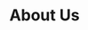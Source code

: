 ---
title: "About Us"
description: ""
image: "images/bg-about-us.jpg"
keywords: [""]
draft: false
layout: "about-us"

table_of_contents:
  - icon: "images/about-us/about-us.png"
    title: "About <br> **Us**"

  - icon: "images/about-us/customer.png"
    title: "Partners & <br> **Customers**"
    
  - icon: "images/about-us/testimonial.png"
    title: "Clients <br> **Testimonials**"
    
  - icon: "images/about-us/hands.png"
    title: "We Are <br> **Registered**"


about_us:
  enable: true
  title: "Who we **are**"
  image: "images/about-us/who-we-are.jpg"
  content: |
   We are a small but worldwide-recognized embedded firmware development consultancy that leverages years of industry experience to provide innovative solutions. We help hardware OEMs and ODMs to achieve their full potential, security, and reliability of delivered products through Dasharo open-source firmware distributions. Dasharo combines coreboot, EDKII (UEFI reference implementation), LinuxBoot, U-Boot, and other open-source firmware projects to provide clean and simple code, long-term maintenance, transparent validation, privacy-respecting implementation, liberty for the owners, and trustworthiness for all.

   We support the medical industry using Verified Boot and Secure Boot technologies for Real-Time Operating Systems and Embedded Linux. Hyper-scale cloud providers get our firmware design and security skills to secure their computing infrastructure. Trusted Computing and Trusted Execution Environment applications are used and developed by us every day. There is no embedded software, firmware, or close-to hardware related challenge we would not consider.

   Our activity on high-profile professional conferences (Platform Security Summit, FOSDEM, Xen Developers Summit, and others), organization and co-organization of various events (Qubes OS mini-summit, GRUB2 mini-summit, LPC System Boot and Security Microconference) position us as a recognized community member and leader in evangelizing the use of open-source solutions.

   Over the years, the community recognized us as coreboot licensed service providers, UEFI Adopters, LVFS Consultants, and Yocto Participants and accepted our membership in OpenPOWER Foundation.

   Our team consists of passionate engineers and developers from open source software, firmware, and hardware communities, frequent conference speakers, and people who love to tinker with bits. Every day we develop bleeding-edge low-level security solutions using top open-source frameworks.


    {{< button link="https://cloud.3mdeb.com/index.php/s/Q5Tjd5yFSqot4JJ" label="COMPANY PRESENTATION" class="btn btn-primary w-fit mt-5 d-block" >}}

our_team:
  enable: true
  title: "Leadership"
  team_members:
    - name: "Piotr <br> **Król**"
      designation: "CEO"
      image: "images/team/piotr.png"
      top_rank: true

    - name: "Ewa <br> **Król**"
      designation: "Vice President"
      image: "images/team/ewa.krol_.png"
      top_rank: true
      
    - name: "Maciej <br> **Pijanowski**"
      designation: "Engineering Manager"
      image: "images/team/maciej.pijanowski.png"
      
    - name: "Małgorzata <br> **Werecka-Styba**"
      designation: "Director of Finance and Administration"
      image: "images/team/małgorzata-styba-1.jpg"
      
    - name: "Michał <br> **Żygowski**"
      designation: "Firmware Engineer"
      image: "images/team/michał-Żygowski.png"
      
    - name: "Artur <br> **Raglis**"
      designation: "Project Manager"
      image: "images/team/artur.png"
      
    - name: "Rafał <br> **Kochanowski**"
      designation: "Senior Project Manager"
      image: "images/team/rafal.png"


partners_and_customers:
  enable: true
  title: "Partners & **Customers**"
  brands:
    - images/partners/lpn.png
    - images/partners/vitro.png
    - images/partners/libretrend.png
    - images/partners/portservice.png
    - images/partners/libretrend.png
    - images/partners/protectli.png
    - images/partners/insurgo.png
    - images/partners/volutica.png
    - images/partners/mezrit.png
    - images/partners/cmr.png
    - images/partners/operon.png
    - images/partners/apertus.png


client_testimonial:
  enable: true
  title: "Clients <br> **Testimonials**"
  testimonials:
    - "I simply join the words of latter a here and a warm welcome Piotr. (…) 3mdeb as licensed coreboot provider for PC Engines hardware this seems to take on a completely new quality. I am really impressed."
    - "Very rarely do I see such quality transparent collaboration and communication. (…) I’d like to say thank you, Piotr, for supporting PC Engines. I absolutely love these little APU devices. Firmware work tends to be underappreciated, but it’s hard work and I would like to thank you for your efforts."
    - "I continue to be impressed by 3mdeb's high-quality work on the PC Engines firmware (based on coreboot)! You can, with just a few commands, build a bit-for-bit equal firmware image on your own machine! Also they are responsive to GitHub issues and just got back to me to an almost-year old bug with a fix!"
    - "Please and thank you for the good job so far. Keep working please until all these requirements can be met. Look forward to hearing back"
    - "This company is a gem. If I had the resources, I would keep them all for our projects alone. Piotr and all his team at 3mdeb were simply won"
    - "I'm pleasantly surprised by the adequate and quick responses, thanks! And keep up the good work"
    - "Piotr and all his team at 3mdeb were simply wonderful, I couldn’t find better."
    - "Fortunately, the pcengines coreboot maintainers are awesome people and interested in enabling cool use cases 🙂 I pointed them at this thread and briefly described the situation & motivation, and a MCFG table is now pending review! If you aren't afraid of reflashing, you may already be unblocked 🙂"


clients_map:
  enable: true
  title: "Our **Clients Map**"
  map_image: "images/clients-map.jpg"


we_are_registered:
  enable: true
  title: "We are **Registered**"
  organizations:
  - title: "Yocto **Participants**"
    icon: "images/registered/yocto.png"
    section_id: "yocto-participants"
    content: |
      The Yocto Project is a Linux Foundation collaborative open source project whose goal is to produce tools and processes that enable the creation of Linux distributions for embedded and IoT software that are independent of the underlying architecture of the embedded hardware. The project was announced by the Linux Foundation in 2010 and launched in March, 2011, in collaboration with 22 organizations, including OpenEmbedded.

      The Yocto Project’s focus is on improving the software development process for embedded Linux distributions. The Yocto Project provides interoperable tools, metadata, and processes that enable the rapid, repeatable development of Linux-based embedded systems in which every aspect of the development process can be customized.

      In October 2018, Arm Holdings partnered with Intel in order to share code for embedded systems through the Yocto Project.

  - title: "UEFI **Adopters**"
    icon: "images/registered/uefi.png"
    section_id: "uefi-adopters"
    content: |
      The Unified Extensible Firmware Interface (UEFI) is a specification that defines a software interface between an operating system and platform firmware. UEFI replaces the Basic Input/Output System (BIOS) firmware interface originally present in all IBM PC-compatible personal computers, with most UEFI firmware implementations providing legacy support for BIOS services. UEFI can support remote diagnostics and repair of computers, even with no operating system installed.

      Intel developed the original Extensible Firmware Interface (EFI) specification. Some of the EFI’s practices and data formats mirror those from Microsoft Windows. In 2005, UEFI deprecated EFI 1.10 (the final release of EFI). The Unified EFI Forum is the industry body that manages the UEFI specification.
    
  - title: "Licensed provider for quality **coreboot consulting services**"
    icon: "images/registered/coreboot.png"
    section_id: "coreboot-consultants"
    content: |
      coreboot, formerly known as LinuxBIOS, is a software project aimed at replacing proprietary firmware (BIOS or UEFI) found in most computers with a lightweight firmware designed to perform only the minimum number of tasks necessary to load and run a modern 32-bit or 64-bit operating system.

      Since coreboot initializes the bare hardware, it must be ported to every chipset and motherboard that it supports. As a result, coreboot is available only for a limited number of hardware platforms and motherboard models.

      One of the coreboot variants is Libreboot, a variant of coreboot aiming to be fully free of proprietary blobs.

    
  - title: "LVFS **consultant**"
    icon: "images/registered/lvfs.png"
    section_id: "lvfs-consultants"
    content: |
      The Linux Vendor Firmware Service is a secure portal that brings together firmware updates uploaded by renowned hardware vendors. The LVFS provides reliable firmware alongside with the detailed metadata for clients such as GNOME Software or fwupdmgr for controlling updates remotely through a terminal. There is no charge to vendors for the hosting or distribution of content and open source nature of this project provides additional value to the market with contributors from dozens of people from different companies. Consulting companies can offer advice on specific request implementation or help with custom plugins integration for fwupd allowing different protocols to be supported. We have experience in introducing new solutions (libflashrom API and fwupd flashrom plugin) into the current LVFS ecosystem and are not afraid to accept the most demanding firmware security challenges. We can become the maintainer of the firmware for your platform at any time!

    
  - title: "OpenPOWER **foundation members**"
    icon: "images/registered/openpower.png"
    section_id: "openpower-foundation-members"
    content: |
      The OpenPOWER Foundation is a collaboration around Power ISA-based products initiated by IBM and announced as the "OpenPOWER Consortium" on August 6, 2013. IBM is opening up technology surrounding their Power Architecture offerings, such as processor specifications, firmware and software with a liberal license, and will be using a collaborative development model with their partners. The goal is to enable the server vendor ecosystem to build their own customized server, networking and storage hardware for future data centers and cloud computing. Power.org is still the governing body around the Power ISA instruction set but specific implementations are now free to use under a liberal license granted by IBM. Processors based on IBM's IP can now be fabricated on any foundry and mixed with other hardware products of the integrator's choice. On August 20, 2019, IBM announced that the OpenPOWER Foundation would become part of the Linux Foundation.


---